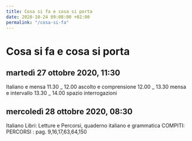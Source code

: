 ```yaml
---
title: Cosa si fa e cosa si porta
date: 2020-10-24 09:08:00 +02:00
permalink: "/cosa-si-fa"
---
```


Cosa si fa e cosa si porta
==========================
martedì 27 ottobre 2020, 11:30
------------------------------

Italiano e mensa
11.30 _ 12.00 ascolto e comprensione
12.00 _ 13.30 mensa e intervallo
13.30 _ 14.00 spazio interrogazioni

mercoledì 28 ottobre 2020, 08:30
------------------------------

Italiano
Libri: Letture e Percorsi, quaderno italiano e grammatica
COMPITI: PERCORSI
: pag. 9,16,17,63,64,150